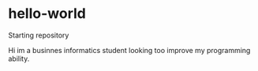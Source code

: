 # hello-world
Starting repository

Hi im a businnes informatics student looking too improve my programming ability.

